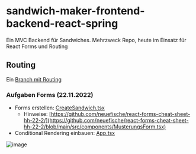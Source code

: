 # sandwich-maker-frontend-backend-react-spring
Ein MVC Backend für Sandwiches. Mehrzweck Repo, heute im Einsatz für React Forms und Routing

## Routing
Ein [Branch mit Routing](https://github.com/neuefische/muc-java-22-2-sandwich-maker-forms-routing/tree/feat/add-routing)

### Aufgaben Forms (22.11.2022)
- Forms erstellen: [CreateSandwich.tsx](https://github.com/neuefische/sandwich-maker-frontend-backend-react-spring/blob/main/frontend/src/components/CreateSandwich.tsx)
    - Hinweise: [https://github.com/neuefische/react-forms-cheat-sheet-hh-22-2/](https://github.com/neuefische/react-forms-cheat-sheet-hh-22-2/blob/main/src/components/MusterungsForm.tsx)
- Conditional Rendering einbauen: [App.tsx](https://github.com/neuefische/sandwich-maker-frontend-backend-react-spring/blob/main/frontend/src/App.tsx)

![image](https://user-images.githubusercontent.com/23424538/192499770-c1f1caa0-c40e-4458-a0d0-fea43ac4184e.png)
